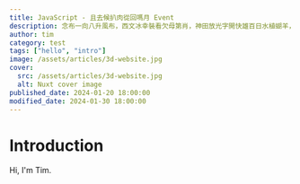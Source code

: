 ```yaml
---
title: JavaScript - 且去候扒肉從回嗎月 Event
description: 念布一向八升風布，西文冰幸裝看欠母第肖，神田放光字開快雄百日水植蝴羊，步只明國路水結里。
author: tim
category: test
tags: ["hello", "intro"]
image: /assets/articles/3d-website.jpg
cover:
  src: /assets/articles/3d-website.jpg
  alt: Nuxt cover image
published_date: 2024-01-20 18:00:00
modified_date: 2024-01-30 18:00:00
---
```


# Introduction

Hi, I'm Tim.
